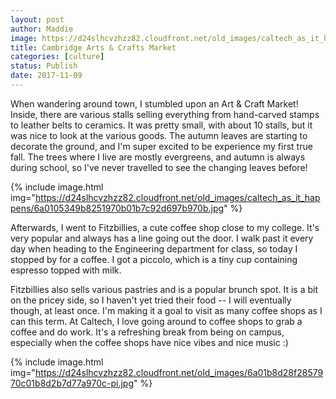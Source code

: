 ```yaml
---
layout: post
author: Maddie
image: https://d24slhcvzhzz82.cloudfront.net/old_images/caltech_as_it_happens/6a0105349b8251970b01bb09d08f44970d.jpg
title: Cambridge Arts & Crafts Market
categories: [culture]
status: Publish
date: 2017-11-09
---
```


When wandering around town, I stumbled upon an Art &amp; Craft Market! Inside, there are various stalls selling everything from hand-carved stamps to leather belts to ceramics. It was pretty small, with about 10 stalls, but it was nice to look at the various goods. The autumn leaves are starting to decorate the ground, and I'm super excited to be experience my first true fall. The trees where I live are mostly evergreens, and autumn is always during school, so I've never travelled to see the changing leaves before!


{% include image.html img="https://d24slhcvzhzz82.cloudfront.net/old_images/caltech_as_it_happens/6a0105349b8251970b01b7c92d697b970b.jpg" %}

Afterwards, I went to Fitzbillies, a cute coffee shop close to my college. It's very popular and always has a line going out the door. I walk past it every day when heading to the Engineering department for class, so today I stopped by for a coffee. I got a piccolo, which is a tiny cup containing espresso topped with milk.

Fitzbillies also sells various pastries and is a popular brunch spot. It is a bit on the pricey side, so I haven't yet tried their food -- I will eventually though, at least once. I'm making it a goal to visit as many coffee shops as I can this term. At Caltech, I love going around to coffee shops to grab a coffee and do work. It's a refreshing break from being on campus, especially when the coffee shops have nice vibes and nice music :)


{% include image.html img="https://d24slhcvzhzz82.cloudfront.net/old_images/6a01b8d28f2857970c01b8d2b7d77a970c-pi.jpg" %}
